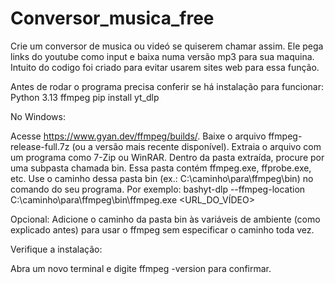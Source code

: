 # Conversor_musica_free
Crie um conversor de musica ou videó se quiserem chamar assim. Ele pega links do youtube como input e baixa numa versão mp3 para sua maquina. Intuito do codigo foi criado para evitar usarem sites web para essa função.


Antes de rodar o programa precisa conferir se há instalação para funcionar:
Python 3.13 
ffmpeg
pip install yt_dlp


No Windows:

Acesse https://www.gyan.dev/ffmpeg/builds/.
Baixe o arquivo ffmpeg-release-full.7z (ou a versão mais recente disponível).
Extraia o arquivo com um programa como 7-Zip ou WinRAR.
Dentro da pasta extraída, procure por uma subpasta chamada bin. Essa pasta contém ffmpeg.exe, ffprobe.exe, etc.
Use o caminho dessa pasta bin (ex.: C:\caminho\para\ffmpeg\bin) no comando do seu programa. Por exemplo:
bashyt-dlp --ffmpeg-location C:\caminho\para\ffmpeg\bin\ffmpeg.exe <URL_DO_VÍDEO>

Opcional: Adicione o caminho da pasta bin às variáveis de ambiente (como explicado antes) para usar o ffmpeg sem especificar o caminho toda vez.

Verifique a instalação:

Abra um novo terminal e digite ffmpeg -version para confirmar.
